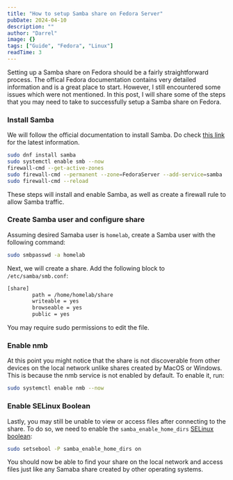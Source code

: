 ```yaml
---
title: "How to setup Samba share on Fedora Server"
pubDate: 2024-04-10
description: ""
author: "Darrel"
image: {}
tags: ["Guide", "Fedora", "Linux"]
readTime: 3
---
```


Setting up a Samba share on Fedora should be a fairly straightforward process. The offical Fedora documentation contains very detailed information and is a great place to start. However, I still encountered some issues which were not mentioned. In this post, I will share some of the steps that you may need to take to successfully setup a Samba share on Fedora.

### Install Samba

We will follow the official documentation to install Samba. Do check [this link](https://docs.fedoraproject.org/en-US/quick-docs/samba/) for the latest information.

```bash
sudo dnf install samba
sudo systemctl enable smb --now
firewall-cmd --get-active-zones
sudo firewall-cmd --permanent --zone=FedoraServer --add-service=samba
sudo firewall-cmd --reload
```

These steps will install and enable Samba, as well as create a firewall rule to allow Samba traffic.

### Create Samba user and configure share

Assuming desired Samaba user is `homelab`, create a Samba user with the following command:

```bash
sudo smbpasswd -a homelab
```

Next, we will create a share. Add the following block to `/etc/samba/smb.conf`:

```bash
[share]
        path = /home/homelab/share
        writeable = yes
        browseable = yes
        public = yes
```

You may require sudo permissions to edit the file.

### Enable nmb

At this point you might notice that the share is not discoverable from other devices on the local network unlike shares created by MacOS or Windows. This is because the nmb service is not enabled by default. To enable it, run:

```bash
sudo systemctl enable nmb --now
```

### Enable SELinux Boolean

Lastly, you may still be unable to view or access files after connecting to the share. To do so, we need to enable the `samba_enable_home_dirs` [SELinux boolean](https://access.redhat.com/documentation/en-us/red_hat_enterprise_linux/7/html/selinux_users_and_administrators_guide/sect-managing_confined_services-samba-booleans):

```bash
sudo setsebool -P samba_enable_home_dirs on
```

You should now be able to find your share on the local network and access files just like any Samaba share created by other operating systems.
